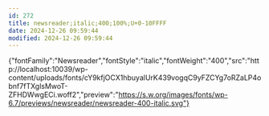 ```yaml
---
id: 272
title: newsreader;italic;400;100%;U+0-10FFFF
date: 2024-12-26 09:59:44
modified: 2024-12-26 09:59:44
---
```



{"fontFamily":"Newsreader","fontStyle":"italic","fontWeight":"400","src":"http://localhost:10039/wp-content/uploads/fonts/cY9kfjOCX1hbuyalUrK439vogqC9yFZCYg7oRZaLP4obnf7fTXglsMwoT-ZFHDWwgECi.woff2","preview":"https://s.w.org/images/fonts/wp-6.7/previews/newsreader/newsreader-400-italic.svg"}